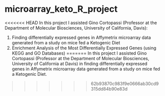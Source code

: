 # microarray_keto_R_project
<<<<<<< HEAD
In this project I assisted Gino Cortopassi (Professor at the Department of Molecular Biosciences, University of California, Davis): 
1. Finding differentially expressed genes in Affymetrix microarray data generated from a study on mice fed a Ketogenic Diet
2. Enrichment Analysis of the Most Differentially Expressed Genes
(using KEGG and GO Databases)
=======
In this project I assisted Gino Cortopassi (Professor at the Department of Molecular Biosciences, University of California at Davis) in finding differentially expressed genes in Affymetrix microarray data generated from a study on mice fed a Ketogenic Diet. 
  
>>>>>>> 62b93870c983f9e0666ab30cd9315dd84b90e83d
